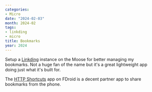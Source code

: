 ```yaml
---
categories:
- Micro
date: "2024-02-03"
month: 2024-02
tags:
- linkding
- micro
title: Bookmarks
year: 2024
---
```


Setup a [Linkding](https://github.com/sissbruecker/linkding) instance on the Moose for better managing my bookmarks. Not a huge fan of the name but it's a great lightweight app doing just what it's built for.

The [HTTP Shortcuts](https://github.com/Waboodoo/HTTP-Shortcuts) app on FDroid is a decent partner app to share bookmarks from the phone.
